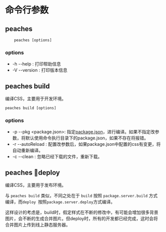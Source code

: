 命令行参数
=========
## peaches 
        peaches [options]

### options
* -h --help : 打印帮助信息
* -V --version : 打印版本信息

## peaches build 
编译CSS，主要用于开发环境。
    
    peaches build [options]

### options
* -p --pkg <package.json>: 指定[package.json](https://github.com/sliuqin/peaches/blob/master/docs/package.md)，进行编译。如果不指定改参数，将默认使用命令执行目录下的package.json，如果不存在将报错。
* -r --autoReload : 配置改参数后，如果package.json中配置的css有变更，将自动重新编译。
* -c --clean : 忽略已经下载的文件，重新下载。

## peaches deploy
编译CSS，主要用于发布环境。

与 `peaches build` 类似，不同之处在于 `build` 按照 `package.server.build`  方式编译，而`deploy `按照`package.server.deploy`方式编译。

这样设计的考虑是，build时，假定样式在不断的修改中，有可能会增加很多背景图片，会不断的生成合并图片。但deploy时，所有的开发都已经完成，这时会将合并图片上传到线上静态服务器。



